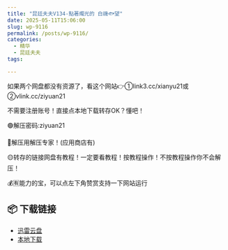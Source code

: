 ```yaml
---
title: "昆廷夫夫V134-點著燭光的 白禨🐟望"
date: 2025-05-11T15:06:00
slug: wp-9116
permalink: /posts/wp-9116/
categories:
  - 精华
  - 昆廷夫夫
tags:

---
```


如果两个网盘都没有资源了，看这个网站👉①link3.cc/xianyu21或②vlink.cc/ziyuan21

不需要注册账号！直接点本地下载转存OK？懂吧！

🟢解压密码:ziyuan21

🔵解压用解压专家！(应用商店有)

🟡转存的链接网盘有教程！一定要看教程！按教程操作！不按教程操作你不会解压！

💰🈶能力的宝，可以点左下角赞赏支持一下网站运行

## 📦 下载链接
- [迅雷云盘](https://blziyuan21.com/pay-download/9116?key=ed93656732&down_id=0)
- [本地下载](https://blziyuan21.com/pay-download/9116?key=ed93656732&down_id=1)

